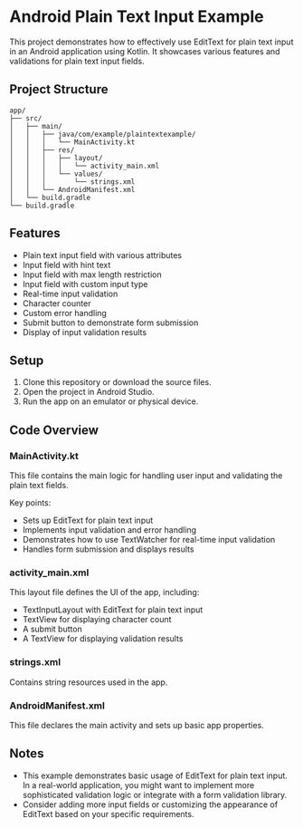 # Android Plain Text Input Example

This project demonstrates how to effectively use EditText for plain text input in an Android application using Kotlin. It showcases various features and validations for plain text input fields.

## Project Structure

```
app/
├── src/
│   ├── main/
│   │   ├── java/com/example/plaintextexample/
│   │   │   └── MainActivity.kt
│   │   ├── res/
│   │   │   ├── layout/
│   │   │   │   └── activity_main.xml
│   │   │   └── values/
│   │   │       └── strings.xml
│   │   └── AndroidManifest.xml
│   └── build.gradle
└── build.gradle
```

## Features

- Plain text input field with various attributes
- Input field with hint text
- Input field with max length restriction
- Input field with custom input type
- Real-time input validation
- Character counter
- Custom error handling
- Submit button to demonstrate form submission
- Display of input validation results

## Setup

1. Clone this repository or download the source files.
2. Open the project in Android Studio.
3. Run the app on an emulator or physical device.

## Code Overview

### MainActivity.kt

This file contains the main logic for handling user input and validating the plain text fields.

Key points:
- Sets up EditText for plain text input
- Implements input validation and error handling
- Demonstrates how to use TextWatcher for real-time input validation
- Handles form submission and displays results

### activity_main.xml

This layout file defines the UI of the app, including:
- TextInputLayout with EditText for plain text input
- TextView for displaying character count
- A submit button
- A TextView for displaying validation results

### strings.xml

Contains string resources used in the app.

### AndroidManifest.xml

This file declares the main activity and sets up basic app properties.

## Notes

- This example demonstrates basic usage of EditText for plain text input. In a real-world application, you might want to implement more sophisticated validation logic or integrate with a form validation library.
- Consider adding more input fields or customizing the appearance of EditText based on your specific requirements.

